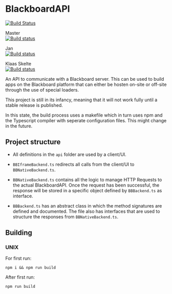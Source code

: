 # BlackboardAPI

[![Build Status](https://dev.azure.com/BrWProjects/BlackboardAPI%20Builds/_apis/build/status/BlackboardAPI%20Builds-CI)](https://dev.azure.com/BrWProjects/BlackboardAPI%20Builds/_build/latest?definitionId=5)

Master  
[![Build status](https://dev.azure.com/BBReverseEngineering/CI%20Environment/_apis/build/status/CI%20Environment-CI%20Master?branchName=master)](https://dev.azure.com/BBReverseEngineering/CI%20Environment/_build/latest?definitionId=2)

Jan  
[![Build status](https://dev.azure.com/BBReverseEngineering/CI%20Environment/_apis/build/status/CI%20Environment-CI%20Jan)](https://dev.azure.com/BBReverseEngineering/CI%20Environment/_build/latest?definitionId=3)

Klaas Skelte  
[![Build status](https://dev.azure.com/BBReverseEngineering/CI%20Environment/_apis/build/status/CI%20Environment-CI%20KS)](https://dev.azure.com/BBReverseEngineering/CI%20Environment/_build/latest?definitionId=4)

An API to communicate with a Blackboard server. This can be used to build apps on the Blackboard platform that can either be hosten on-site or off-site through the use of special loaders.

This project is still in its infancy, meaning that it will not work fully until a stable release is published.

In this state, the build process uses a makefile which in turn uses npm and the Typescript compiler with seperate configuration files. This might change in the future.

## Project structure

- All definitions in the `api` folder are used by a client/UI.

- `BBIframeBackend.ts` redirects all calls from the client/UI to
`BBNativeBackend.ts`.

- `BBNativeBackend.ts` contains all the logic to manage HTTP Requests to the
actual BlackboardAPI. Once the request has been successful, the response will be
stored in a specific object defined by `BBBackend.ts` as interface.

- `BBBackend.ts` has an abstract class in which the method signatures are
defined and documented. The file also has interfaces that are used to structure
the responses from `BBNativeBackend.ts`.

## Building

### UNIX

For first run:

```
npm i && npm run build
```

After first run:

```
npm run build
```

